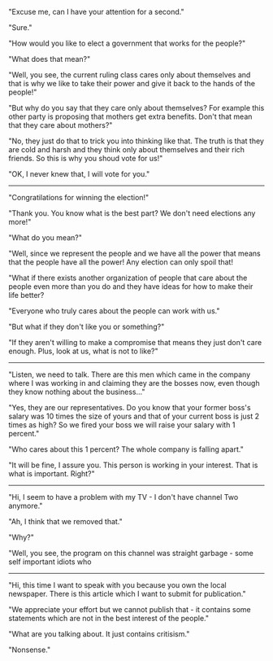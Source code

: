"Excuse me, can I have your attention for a second."

"Sure."

"How would you like to elect a government that works for the people?"

"What does that mean?"

"Well, you see, the current ruling class cares only about themselves and that is why we like to take their power and give it back to the hands of the people!"

"But why do you say that they care only about themselves? For example this other party is proposing that mothers get extra benefits. Don't that mean that they care about mothers?"

"No, they just do that to trick you into thinking like that. The truth is that they are cold and harsh and they think only about themselves and their rich friends. So this is why you shoud vote for us!"

"OK, I never knew that, I will vote for you."

---

"Congratilations for winning the election!"

"Thank you. You know what is the best part? We don't need elections any more!"

"What do you mean?"

"Well, since we represent the people and we have all the power that means that the people have all the power! Any election can only spoil that!

"What if there exists another organization of people that care about the people even more than you do and they have ideas for how to make their life better?

"Everyone who truly cares about the people can work with us."

"But what if they don't like you or something?"

"If they aren't willing to make a compromise that means they just don't care enough. Plus, look at us, what is not to like?"

---

"Listen, we need to talk. There are this men which came in the company where I was working in and claiming they are the bosses now, even though they know nothing about the business..."

"Yes, they are our representatives. Do you know that your former boss's salary was 10 times the size of yours and that of your current boss is just 2 times as high? So we fired your boss we will raise your salary with 1 percent."

"Who cares about this 1 percent? The whole company is falling apart."

"It will be fine, I assure you. This person is working in your interest. That is what is important. Right?"

---

"Hi, I seem to have a problem with my TV - I don't have channel Two anymore."

"Ah, I think that we removed that."

"Why?"

"Well, you see, the program on this channel was straight garbage - some self important idiots who 




---

"Hi, this time I want to speak with you because you own the local newspaper. There is this article which I want to submit for publication."

"We appreciate your effort but we cannot publish that - it contains some statements which are not in the best interest of the people."

"What are you talking about. It just contains critisism."


"Nonsense."



